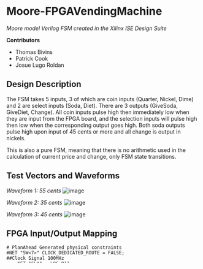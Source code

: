 # Moore-FPGAVendingMachine
*Moore model Verilog FSM created in the Xilinx ISE Design Suite* 

**Contributors**
- Thomas Bivins
- Patrick Cook
- Josue Lugo Roldan

## Design Description
The FSM takes 5 inputs, 3 of which are coin inputs (Quarter, Nickel, Dime) and 2 are select inputs (Soda, Diet). There are 3 outputs (GiveSoda, GiveDiet, Change). All coin inputs pulse high then immediately low when they are input from the FPGA board, and the selection inputs will pulse high then low when the corresponding output goes high. Both soda outputs pulse high upon input of 45 cents or more and all change is output in nickels.

This is also a pure FSM, meaning that there is no arithmetic used in the calculation of current price and change, only FSM state transitions.

## Test Vectors and Waveforms
*Waveform 1: 55 cents*
![image](https://user-images.githubusercontent.com/75175761/159538853-0aae81d4-7a6e-49c7-8829-f2317b121fc8.png)

*Waveform 2: 35 cents*
![image](https://user-images.githubusercontent.com/75175761/159539425-b78931f6-dd0b-4a3a-93ae-75c9a204f4fe.png)

*Waveform 3: 45 cents*
![image](https://user-images.githubusercontent.com/75175761/159539575-f3160bfa-f154-4444-aea2-d8983f13dcb5.png)

## FPGA Input/Output Mapping
```
# PlanAhead Generated physical constraints 
#NET "SW<7>" CLOCK_DEDICATED_ROUTE = FALSE;
##Clock Signal 100MHz
	NET "CLK"	LOC=D11 ;

##Switches
	NET "SW[0]"	LOC= V5	; ## RESET		
	NET "SW[1]"	LOC= U4	; ## SODA INPUT
	NET "SW[2]"	LOC= V3	; ## DIET INPUT				

## LEDs
	NET "LED[0]"	LOC=W3	; ## GIVESODA OUTPUT	
	NET "LED[1]"	LOC=Y4	; ## GIVEDIET OUTPUT
	NET "LED[2]"	LOC=Y1	; ## CHANGE OUTPUT

##Buttons
	NET "BTN[1]"	LOC=D5	; ## QUARTER INPUT
	NET "BTN[2]"	LOC=A3	; ## NICKEL INPUT
	NET "BTN[3]"	LOC=AB9	; ## DIME INPUT
  ```
*I/O Map to physical ports present on FPGA*

